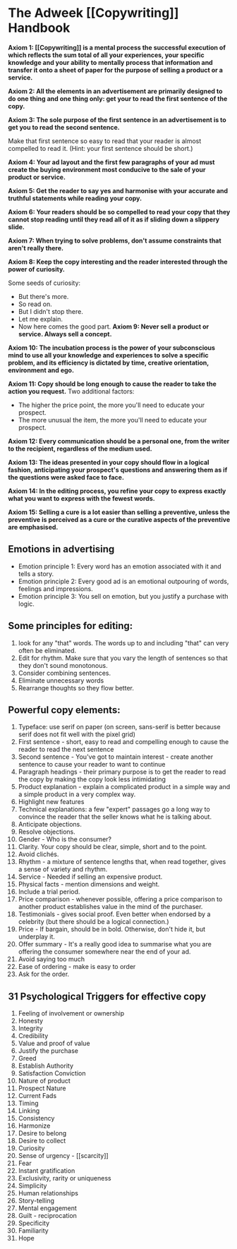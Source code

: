 # The Adweek [[Copywriting]] Handbook


**Axiom 1: [[Copywriting]] is a mental process the successful execution of which reflects the sum total of all your experiences, your specific knowledge and your ability to mentally process that information and transfer it onto a sheet of paper for the purpose of selling a product or a service.**



**Axiom 2: All the elements in an advertisement are primarily designed to do one thing and one thing only: get your to read the first sentence of the copy.**

**Axiom 3: The sole purpose of the first sentence in an advertisement is to get you to read the second sentence.**

Make that first sentence so easy to read that your reader is almost compelled to read it. (Hint: your first sentence should be short.)


**Axiom 4: Your ad layout and the first few paragraphs of your ad must create the buying environment most conducive to the sale of your product or service.**

**Axiom 5: Get the reader to say yes and harmonise with your accurate and truthful statements while reading your copy.**

**Axiom 6: Your readers should be so compelled to read your copy that they cannot stop reading until they read all of it as if sliding down a slippery slide.**

**Axiom 7: When trying to solve problems, don't assume constraints that aren't really there.**

**Axiom 8: Keep the copy interesting and the reader interested through the power of curiosity.**

Some seeds of curiosity:
- But there's more.
- So read on.
- But I didn't stop there.
- Let me explain.
- Now here comes the good part.
**Axiom 9: Never sell a product or service. Always sell a concept.**


**Axiom 10: The incubation process is the power of your subconscious mind to use all your knowledge and experiences to solve a specific problem, and its efficiency is dictated by time, creative orientation, environment and ego.**

**Axiom 11: Copy should be long enough to cause the reader to take the action you request.**
Two additional factors: 
- The higher the price point, the more you'll need to educate your prospect.
- The more unusual the item, the more you'll need to educate your prospect.

**Axiom 12: Every communication should be a personal one, from the writer to the recipient, regardless of the medium used.**


**Axiom 13: The ideas presented in your copy should flow in a logical fashion, anticipating your prospect's questions and answering them as if the questions were asked face to face.**

**Axiom 14: In the editing process, you refine your copy to express exactly what you want to express with the fewest words.**

**Axiom 15: Selling a cure is a lot easier than selling a preventive, unless the preventive is perceived as a cure or the curative aspects of the preventive are emphasised.**


## Emotions in advertising

- Emotion principle 1: Every word has an emotion associated with it and tells a story.
- Emotion principle 2: Every good ad is an emotional outpouring of words, feelings and impressions.
- Emotion principle 3: You sell on emotion, but you justify a purchase with logic.



## Some principles for editing:
1. look for any "that" words. The words up to and including "that" can very often be eliminated.
2. Edit for rhythm. Make sure that you vary the length of sentences so that they don't sound monotonous.
3. Consider combining sentences.
4. Eliminate unnecessary words
5. Rearrange thoughts so they flow better.






## Powerful copy elements:
1. Typeface: use serif on paper (on screen, sans-serif is better because serif does not fit well with the pixel grid)
2. First sentence - short, easy to read and compelling enough to cause the reader to read the next sentence
3. Second sentence - You've got to maintain interest - create another sentence to cause your reader to want to continue
4. Paragraph headings - their primary purpose is to get the reader to read the copy by making the copy look less intimidating
5. Product explanation - explain a complicated product in a simple way and a simple product in a very complex way.
6. Highlight new features
7. Technical explanations: a few "expert" passages go a long way to convince the reader that the seller knows what he is talking about.
8. Anticipate objections.
9. Resolve objections.
10. Gender - Who is the consumer?
11. Clarity. Your copy should be clear, simple, short and to the point.
12. Avoid clichés.
13. Rhythm - a mixture of sentence lengths that, when read together, gives a sense of variety and rhythm.
14. Service - Needed if selling an expensive product.
15. Physical facts - mention dimensions and weight.
16. Include a trial period.
17. Price comparison - whenever possible, offering a price comparison to another product establishes value in the mind of the purchaser.
18. Testimonials - gives social proof. Even better when endorsed by a celebrity (but there should be a logical connection.)
19. Price - If bargain, should be in bold. Otherwise, don't hide it, but underplay it.
20. Offer summary - It's a really good idea to summarise what you are offering the consumer somewhere near the end of your ad.
21. Avoid saying too much
22. Ease of ordering - make is easy to order
23. Ask for the order.


## 31 Psychological Triggers for effective copy
1. Feeling of involvement or ownership
2. Honesty
3. Integrity
4. Credibility
5. Value and proof of value
6. Justify the purchase
7. Greed
8. Establish Authority
9. Satisfaction Conviction
10. Nature of product
11. Prospect Nature
12. Current Fads
13. Timing
14. Linking
15. Consistency
16. Harmonize
17. Desire to belong
18. Desire to collect
19. Curiosity
20. Sense of urgency - [[scarcity]]
21. Fear
22. Instant gratification 
23. Exclusivity, rarity or uniqueness
24. Simplicity
25. Human relationships
26. Story-telling
27. Mental engagement
28. Guilt - reciprocation
29. Specificity
30. Familiarity
31. Hope